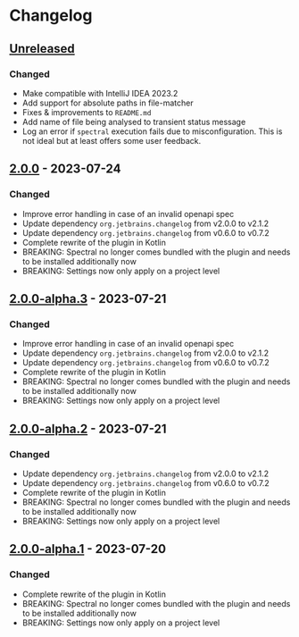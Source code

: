 <!-- @formatter:off -->
<!-- Keep a Changelog guide -> https://keepachangelog.com -->

# Changelog

## [Unreleased]


### Changed
- Make compatible with IntelliJ IDEA 2023.2
- Add support for absolute paths in file-matcher
- Fixes & improvements to `README.md`
- Add name of file being analysed to transient status message
- Log an error if `spectral` execution fails due to misconfiguration. This is not ideal but at least offers some user feedback.

## [2.0.0] - 2023-07-24

### Changed
- Improve error handling in case of an invalid openapi spec
- Update dependency `org.jetbrains.changelog` from v2.0.0 to v2.1.2
- Update dependency `org.jetbrains.changelog` from v0.6.0 to v0.7.2
- Complete rewrite of the plugin in Kotlin
- BREAKING: Spectral no longer comes bundled with the plugin and needs to be installed additionally now
- BREAKING: Settings now only apply on a project level

## [2.0.0-alpha.3] - 2023-07-21

### Changed
- Improve error handling in case of an invalid openapi spec
- Update dependency `org.jetbrains.changelog` from v2.0.0 to v2.1.2
- Update dependency `org.jetbrains.changelog` from v0.6.0 to v0.7.2
- Complete rewrite of the plugin in Kotlin
- BREAKING: Spectral no longer comes bundled with the plugin and needs to be installed additionally now
- BREAKING: Settings now only apply on a project level

## [2.0.0-alpha.2] - 2023-07-21

### Changed
- Update dependency `org.jetbrains.changelog` from v2.0.0 to v2.1.2
- Update dependency `org.jetbrains.changelog` from v0.6.0 to v0.7.2
- Complete rewrite of the plugin in Kotlin
- BREAKING: Spectral no longer comes bundled with the plugin and needs to be installed additionally now
- BREAKING: Settings now only apply on a project level

## [2.0.0-alpha.1] - 2023-07-20

### Changed
- Complete rewrite of the plugin in Kotlin
- BREAKING: Spectral no longer comes bundled with the plugin and needs to be installed additionally now
- BREAKING: Settings now only apply on a project level

[Unreleased]: https://github.com/SchwarzIT/spectral-intellij-plugin/compare/v2.0.0...HEAD
[2.0.0]: https://github.com/SchwarzIT/spectral-intellij-plugin/compare/v2.0.0-alpha.3...v2.0.0
[2.0.0-alpha.1]: https://github.com/SchwarzIT/spectral-intellij-plugin/commits/v2.0.0-alpha.1
[2.0.0-alpha.2]: https://github.com/SchwarzIT/spectral-intellij-plugin/compare/v2.0.0-alpha.1...v2.0.0-alpha.2
[2.0.0-alpha.3]: https://github.com/SchwarzIT/spectral-intellij-plugin/compare/v2.0.0-alpha.2...v2.0.0-alpha.3
